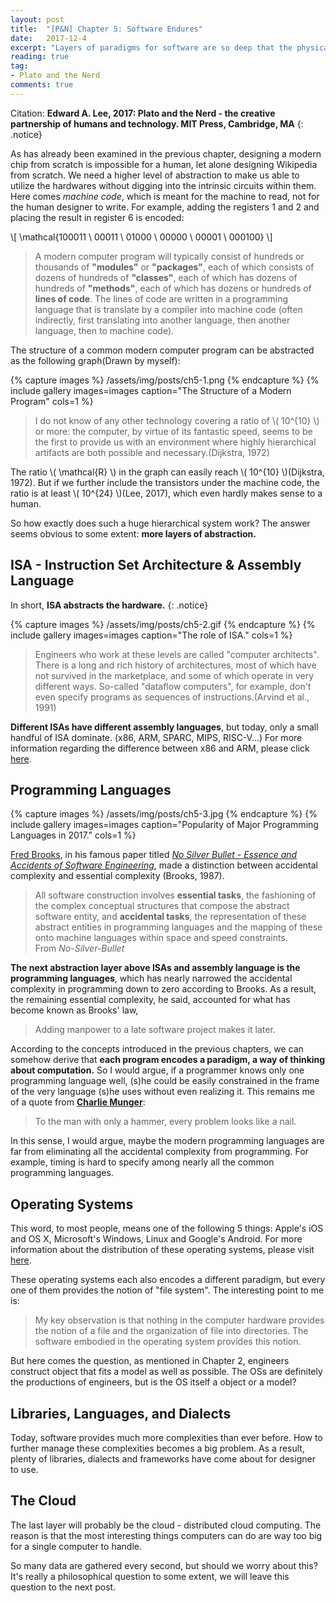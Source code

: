 ```yaml
---
layout: post
title:  "[P&N] Chapter 5: Software Endures"
date:   2017-12-4
excerpt: "Layers of paradigms for software are so deep that the physical world largely becomes irrelevant; Software reflects the personalities and idiosyncrasies of its creators..."
reading: true
tag:
- Plato and the Nerd
comments: true
---
```

Citation: **Edward A. Lee, 2017: Plato and the Nerd - the creative partnership of humans and technology. MIT Press, Cambridge, MA**
{: .notice}

As has already been examined in the previous chapter, designing a modern chip from scratch is impossible for a human, let alone designing Wikipedia from scratch. We need a higher level of abstraction to make us able to utilize the hardwares without digging into the intrinsic circuits within them. Here comes *machine code*, which is meant for the machine to read, not for the human designer to write. For example, adding the registers 1 and 2 and placing the result in register 6 is encoded:

\\[ \mathcal{100011 \ 00011 \  01000 \ 00000 \ 00001 \ 000100} \\]

> A modern computer program will typically consist of hundreds or thousands of **"modules"** or **"packages"**, each of which consists of dozens of hundreds of **"classes"**, each of which has dozens of hundreds of **"methods"**, each of which has dozens or hundreds of **lines of code**. The lines of code are written in a programming language that is translate by a compiler into machine code (often indirectly, first translating into another language, then another language, then to machine code).

The structure of a common modern computer program can be abstracted as the following graph(Drawn by myself):

{% capture images %}
/assets/img/posts/ch5-1.png
{% endcapture %}
{% include gallery images=images caption="The Structure of a Modern Program" cols=1 %}

> I do not know of any other technology covering a ratio of \\( 10^{10} \\) or more: the computer, by virtue of its fantastic speed, seems to be the first
to provide us with an environment where highly hierarchical artifacts are both possible and necessary.(Dijkstra, 1972)

The ratio \\( \mathcal{R} \\) in the graph can easily reach \\( 10^{10} \\)(Dijkstra, 1972). But if we further include the transistors under the machine code, the ratio is at least \\( 10^{24} \\)(Lee, 2017), which even hardly makes sense to a human.

So how exactly does such a huge hierarchical system work? The answer seems obvious to some extent: **more layers of abstraction.**

## ISA - Instruction Set Architecture & Assembly Language

In short, **ISA abstracts the hardware.**
{: .notice}

{% capture images %}
/assets/img/posts/ch5-2.gif
{% endcapture %}
{% include gallery images=images caption="The role of ISA." cols=1 %}

> Engineers who work at these levels are called "computer architects". There is a long and rich history of architectures, most of which have not survived in the marketplace, and some of which operate in very different ways. So-called "dataflow computers", for example, don't even specify programs as sequences of instructions.(Arvind et al., 1991)

**Different ISAs have different assembly languages**, but today, only a small handful of ISA dominate. (x86, ARM, SPARC, MIPS, RISC-V...) For more information regarding the difference between x86 and ARM, please click [here](http://jackwan.win/ARM-vs.-x86/).

## Programming Languages

{% capture images %}
/assets/img/posts/ch5-3.jpg
{% endcapture %}
{% include gallery images=images caption="Popularity of Major Programming Languages in 2017." cols=1 %}

[Fred Brooks](https://en.wikipedia.org/wiki/Fred_Brooks), in his famous paper titled [*No Silver Bullet - Essence and Accidents of Software Engineering*](http://www.itu.dk/people/hesj/BSUP/artikler/no-silver-bullit.pdf), made a distinction between accidental complexity and essential complexity (Brooks, 1987). 

> All software construction involves **essential tasks**, the fashioning of the complex conceptual structures that compose the abstract software entity, and **accidental tasks**, the representation of these abstract entities in programming languages and the mapping of these onto machine languages within space and speed constraints.<br>
From *No-Silver-Bullet*

**The next abstraction layer above ISAs and assembly language is the programming languages**, which has nearly narrowed the accidental complexity in programming down to zero according to Brooks. As a result, the remaining essential complexity, he said, accounted for what has become known as Brooks' law,

> Adding manpower to a late software project makes it later.

According to the concepts introduced in the previous chapters, we can somehow derive that **each program encodes a paradigm, a way of thinking about computation.** So I would argue, if a programmer knows only one programming language well, (s)he could be easily constrained in the frame of the very language (s)he uses without even realizing it. This remains me of a quote from [**Charlie Munger**](https://en.wikipedia.org/wiki/Charlie_Munger):

> To the man with only a hammer, every problem looks like a nail.

In this sense, I would argue, maybe the modern programming languages are far from eliminating all the accidental complexity from programming. For example, timing is hard to specify among nearly all the common programming languages.

## Operating Systems

This word, to most people, means one of the following 5 things: Apple's iOS and OS X, Microsoft's Windows, Linux and Google's Android. For more information about the distribution of these operating systems, please visit [here](https://en.wikipedia.org/wiki/Usage_share_of_operating_systems).

These operating systems each also encodes a different paradigm, but every one of them provides the notion of "file system". The interesting point to me is:

> My key observation is that nothing in the computer hardware provides the notion of a file and the organization of file into directories. The software embodied in the operating system provides this notion.

But here comes the question, as mentioned in Chapter 2, engineers construct object that fits a model as well as possible. The OSs are definitely the productions of engineers, but is the OS itself a object or a model?

## Libraries, Languages, and Dialects

Today, software provides much more complexities than ever before. How to further manage these complexities becomes a big problem. As a result, plenty of libraries, dialects and frameworks have come about for designer to use.

## The Cloud

The last layer will probably be the cloud - distributed cloud computing. The reason is that the most interesting things computers can do are way too big for a single computer to handle.

So many data are gathered every second, but should we worry about this? It's really a philosophical question to some extent, we will leave this question to the next post.